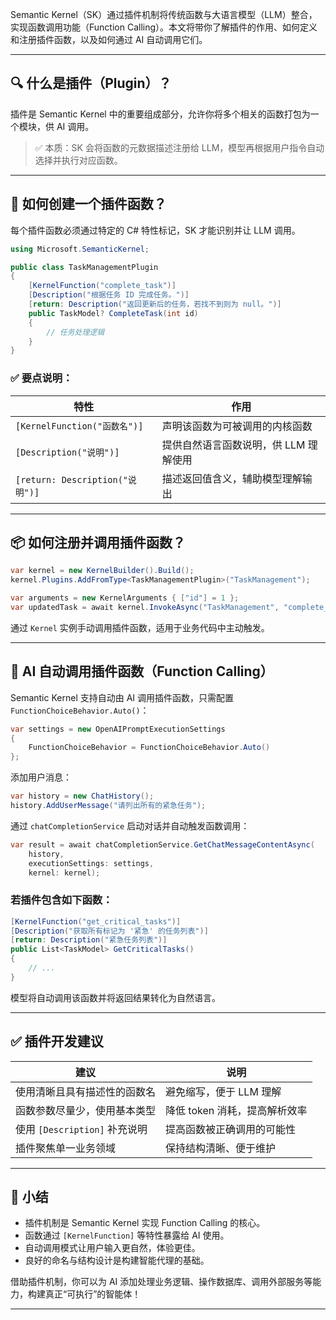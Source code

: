 
Semantic Kernel（SK）通过插件机制将传统函数与大语言模型（LLM）整合，实现函数调用功能（Function Calling）。本文将带你了解插件的作用、如何定义和注册插件函数，以及如何通过 AI 自动调用它们。

---

## 🔍 什么是插件（Plugin）？

插件是 Semantic Kernel 中的重要组成部分，允许你将多个相关的函数打包为一个模块，供 AI 调用。

> ✅ 本质：SK 会将函数的元数据描述注册给 LLM，模型再根据用户指令自动选择并执行对应函数。

---

## 🧱 如何创建一个插件函数？

每个插件函数必须通过特定的 C# 特性标记，SK 才能识别并让 LLM 调用。

```csharp
using Microsoft.SemanticKernel;

public class TaskManagementPlugin
{
    [KernelFunction("complete_task")]
    [Description("根据任务 ID 完成任务。")]
    [return: Description("返回更新后的任务，若找不到则为 null。")]
    public TaskModel? CompleteTask(int id)
    {
        // 任务处理逻辑
    }
}
```

### ✅ 要点说明：

| 特性 | 作用 |
|------|------|
| `[KernelFunction("函数名")]` | 声明该函数为可被调用的内核函数 |
| `[Description("说明")]` | 提供自然语言函数说明，供 LLM 理解使用 |
| `[return: Description("说明")]` | 描述返回值含义，辅助模型理解输出 |

---

## 📦 如何注册并调用插件函数？

```csharp
var kernel = new KernelBuilder().Build();
kernel.Plugins.AddFromType<TaskManagementPlugin>("TaskManagement");

var arguments = new KernelArguments { ["id"] = 1 };
var updatedTask = await kernel.InvokeAsync("TaskManagement", "complete_task", arguments);
```

通过 `Kernel` 实例手动调用插件函数，适用于业务代码中主动触发。

---

## 🤖 AI 自动调用插件函数（Function Calling）

Semantic Kernel 支持自动由 AI 调用插件函数，只需配置 `FunctionChoiceBehavior.Auto()`：

```csharp
var settings = new OpenAIPromptExecutionSettings
{
    FunctionChoiceBehavior = FunctionChoiceBehavior.Auto()
};
```

添加用户消息：

```csharp
var history = new ChatHistory();
history.AddUserMessage("请列出所有的紧急任务");
```

通过 `chatCompletionService` 启动对话并自动触发函数调用：

```csharp
var result = await chatCompletionService.GetChatMessageContentAsync(
    history,
    executionSettings: settings,
    kernel: kernel);
```

### 若插件包含如下函数：

```csharp
[KernelFunction("get_critical_tasks")]
[Description("获取所有标记为 '紧急' 的任务列表")]
[return: Description("紧急任务列表")]
public List<TaskModel> GetCriticalTasks()
{
    // ...
}
```

模型将自动调用该函数并将返回结果转化为自然语言。

---

## ✅ 插件开发建议

| 建议 | 说明 |
|------|------|
| 使用清晰且具有描述性的函数名 | 避免缩写，便于 LLM 理解 |
| 函数参数尽量少，使用基本类型 | 降低 token 消耗，提高解析效率 |
| 使用 `[Description]` 补充说明 | 提高函数被正确调用的可能性 |
| 插件聚焦单一业务领域 | 保持结构清晰、便于维护 |

---

## 📌 小结

- 插件机制是 Semantic Kernel 实现 Function Calling 的核心。
- 函数通过 `[KernelFunction]` 等特性暴露给 AI 使用。
- 自动调用模式让用户输入更自然，体验更佳。
- 良好的命名与结构设计是构建智能代理的基础。

借助插件机制，你可以为 AI 添加处理业务逻辑、操作数据库、调用外部服务等能力，构建真正“可执行”的智能体！

---
